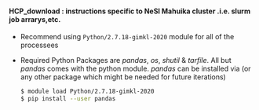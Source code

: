#### HCP_download : instructions specific to NeSI Mahuika cluster .i.e. slurm job arrarys,etc. 

* Recommend using `Python/2.7.18-gimkl-2020` module for all of the processees
* Required Python Packages are *pandas*, *os*, *shutil* & *tarfile*. All but *pandas* comes with the python module. *pandas* can be installed via (or any other package which might be needed for future iterations) 

    ```bash 
    $ module load Python/2.7.18-gimkl-2020
    $ pip install --user pandas
            
    ```
